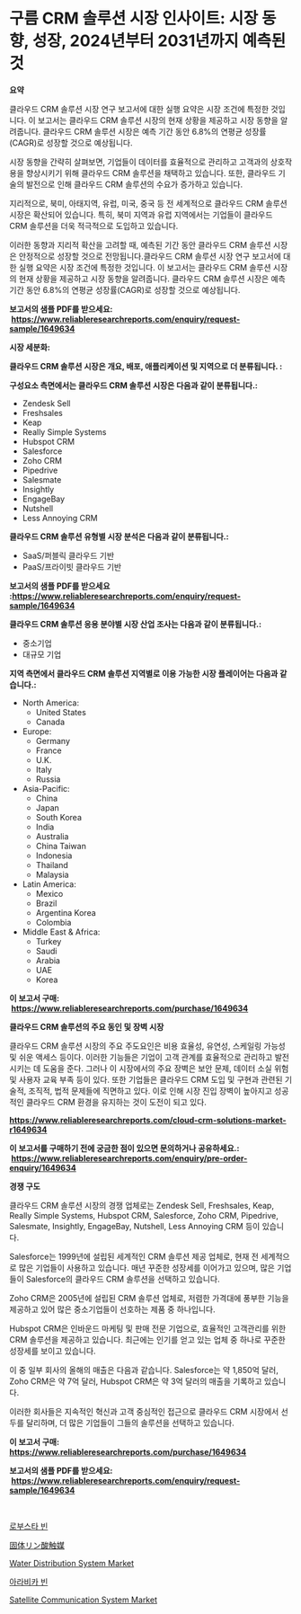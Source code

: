 <p><h1>구름 CRM 솔루션 시장 인사이트: 시장 동향, 성장, 2024년부터 2031년까지 예측된 것</h1></p><p><strong>요약</strong></p>
<p><p>클라우드 CRM 솔루션 시장 연구 보고서에 대한 실행 요약은 시장 조건에 특정한 것입니다. 이 보고서는 클라우드 CRM 솔루션 시장의 현재 상황을 제공하고 시장 동향을 알려줍니다. 클라우드 CRM 솔루션 시장은 예측 기간 동안 6.8%의 연평균 성장률(CAGR)로 성장할 것으로 예상됩니다.</p><p>시장 동향을 간략히 살펴보면, 기업들이 데이터를 효율적으로 관리하고 고객과의 상호작용을 향상시키기 위해 클라우드 CRM 솔루션을 채택하고 있습니다. 또한, 클라우드 기술의 발전으로 인해 클라우드 CRM 솔루션의 수요가 증가하고 있습니다.</p><p>지리적으로, 북미, 아태지역, 유럽, 미국, 중국 등 전 세계적으로 클라우드 CRM 솔루션 시장은 확산되어 있습니다. 특히, 북미 지역과 유럽 지역에서는 기업들이 클라우드 CRM 솔루션을 더욱 적극적으로 도입하고 있습니다.</p><p>이러한 동향과 지리적 확산을 고려할 때, 예측된 기간 동안 클라우드 CRM 솔루션 시장은 안정적으로 성장할 것으로 전망됩니다.클라우드 CRM 솔루션 시장 연구 보고서에 대한 실행 요약은 시장 조건에 특정한 것입니다. 이 보고서는 클라우드 CRM 솔루션 시장의 현재 상황을 제공하고 시장 동향을 알려줍니다. 클라우드 CRM 솔루션 시장은 예측 기간 동안 6.8%의 연평균 성장률(CAGR)로 성장할 것으로 예상됩니다.</p></p>
<p><strong>보고서의 샘플 PDF를 받으세요: &nbsp;<a href="https://www.reliableresearchreports.com/enquiry/request-sample/1649634">https://www.reliableresearchreports.com/enquiry/request-sample/1649634</a></strong></p>
<p><strong>시장 세분화:</strong></p>
<p><strong> 클라우드 CRM 솔루션 시장은 개요, 배포, 애플리케이션 및 지역으로 더 분류됩니다. :</strong></p>
<p><strong>구성요소 측면에서는 클라우드 CRM 솔루션 시장은 다음과 같이 분류됩니다.:</strong></p>
<p><ul><li>Zendesk Sell</li><li>Freshsales</li><li>Keap</li><li>Really Simple Systems</li><li>Hubspot CRM</li><li>Salesforce</li><li>Zoho CRM</li><li>Pipedrive</li><li>Salesmate</li><li>Insightly</li><li>EngageBay</li><li>Nutshell</li><li>Less Annoying CRM</li></ul></p>
<p><strong> 클라우드 CRM 솔루션 유형별 시장 분석은 다음과 같이 분류됩니다.:</strong></p>
<p><ul><li>SaaS/퍼블릭 클라우드 기반</li><li>PaaS/프라이빗 클라우드 기반</li></ul></p>
<p><strong>보고서의 샘플 PDF를 받으세요 :<a href="https://www.reliableresearchreports.com/enquiry/request-sample/1649634">https://www.reliableresearchreports.com/enquiry/request-sample/1649634</a></strong></p>
<p><strong> 클라우드 CRM 솔루션 응용 분야별 시장 산업 조사는 다음과 같이 분류됩니다.:</strong></p>
<p><ul><li>중소기업</li><li>대규모 기업</li></ul></p>
<p><strong>지역 측면에서 클라우드 CRM 솔루션 지역별로 이용 가능한 시장 플레이어는 다음과 같습니다.:</strong></p>
<p><ul>
    <li>
        North America:
        <ul>
            <li>United States</li>
            <li>Canada</li>
        </ul>
    </li>
    <li>
        Europe:
        <ul>
            <li>Germany</li>
            <li>France</li>
            <li>U.K.</li>
            <li>Italy</li>
            <li>Russia</li>
        </ul>
    </li>
    <li>
        Asia-Pacific:
        <ul>
            <li>China</li>
            <li>Japan</li>
            <li>South Korea</li>
            <li>India</li>
            <li>Australia</li>
            <li>China Taiwan</li>
            <li>Indonesia</li>
            <li>Thailand</li>
            <li>Malaysia</li>
        </ul>
    </li>
    <li>
        Latin America:
        <ul>
            <li>Mexico</li>
            <li>Brazil</li>
            <li>Argentina Korea</li>
            <li>Colombia</li>
        </ul>
    </li>
    <li>
        Middle East & Africa:
        <ul>
            <li>Turkey</li>
            <li>Saudi</li>
            <li>Arabia</li>
            <li>UAE</li>
            <li>Korea</li>
        </ul>
    </li>
    </ul></p>
<p><strong>이 보고서 구매: &nbsp;<a href="https://www.reliableresearchreports.com/purchase/1649634">https://www.reliableresearchreports.com/purchase/1649634</a></strong></p>
<p><strong>클라우드 CRM 솔루션의 주요 동인 및 장벽 시장</strong></p>
<p><p>클라우드 CRM 솔루션 시장의 주요 주도요인은 비용 효율성, 유연성, 스케일링 가능성 및 쉬운 액세스 등이다. 이러한 기능들은 기업이 고객 관계를 효율적으로 관리하고 발전시키는 데 도움을 준다. 그러나 이 시장에서의 주요 장벽은 보안 문제, 데이터 소실 위험 및 사용자 교육 부족 등이 있다. 또한 기업들은 클라우드 CRM 도입 및 구현과 관련된 기술적, 조직적, 법적 문제들에 직면하고 있다. 이로 인해 시장 진입 장벽이 높아지고 성공적인 클라우드 CRM 환경을 유지하는 것이 도전이 되고 있다.</p></p>
<p><strong><a href="https://www.reliableresearchreports.com/cloud-crm-solutions-market-r1649634">https://www.reliableresearchreports.com/cloud-crm-solutions-market-r1649634</a></strong></p>
<p><strong>이 보고서를 구매하기 전에 궁금한 점이 있으면 문의하거나 공유하세요.: &nbsp;<a href="https://www.reliableresearchreports.com/enquiry/pre-order-enquiry/1649634">https://www.reliableresearchreports.com/enquiry/pre-order-enquiry/1649634</a></strong></p>
<p><strong>경쟁 구도</strong></p>
<p><p>클라우드 CRM 솔루션 시장의 경쟁 업체로는 Zendesk Sell, Freshsales, Keap, Really Simple Systems, Hubspot CRM, Salesforce, Zoho CRM, Pipedrive, Salesmate, Insightly, EngageBay, Nutshell, Less Annoying CRM 등이 있습니다. </p><p>Salesforce는 1999년에 설립된 세계적인 CRM 솔루션 제공 업체로, 현재 전 세계적으로 많은 기업들이 사용하고 있습니다. 매년 꾸준한 성장세를 이어가고 있으며, 많은 기업들이 Salesforce의 클라우드 CRM 솔루션을 선택하고 있습니다. </p><p>Zoho CRM은 2005년에 설립된 CRM 솔루션 업체로, 저렴한 가격대에 풍부한 기능을 제공하고 있어 많은 중소기업들이 선호하는 제품 중 하나입니다. </p><p>Hubspot CRM은 인바운드 마케팅 및 판매 전문 기업으로, 효율적인 고객관리를 위한 CRM 솔루션을 제공하고 있습니다. 최근에는 인기를 얻고 있는 업체 중 하나로 꾸준한 성장세를 보이고 있습니다. </p><p>이 중 일부 회사의 올해의 매출은 다음과 같습니다. Salesforce는 약 1,850억 달러, Zoho CRM은 약 7억 달러, Hubspot CRM은 약 3억 달러의 매출을 기록하고 있습니다. </p><p>이러한 회사들은 지속적인 혁신과 고객 중심적인 접근으로 클라우드 CRM 시장에서 선두를 달리하며, 더 많은 기업들이 그들의 솔루션을 선택하고 있습니다.</p></p>
<p><strong>이 보고서 구매: &nbsp; <a href="https://www.reliableresearchreports.com/purchase/1649634">https://www.reliableresearchreports.com/purchase/1649634</a></strong></p>
<p><strong>보고서의 샘플 PDF를 받으세요: &nbsp;<a href="https://www.reliableresearchreports.com/enquiry/request-sample/1649634">https://www.reliableresearchreports.com/enquiry/request-sample/1649634</a></strong><strong></strong></p>
<p>&nbsp;</p>
<p><p><a href="https://github.com/fernandotryO5lson96765/Market-Research-Report-List-1/blob/main/305115228682.md">로부스타 빈</a></p><p><a href="https://github.com/EmoryYundt1935/Market-Research-Report-List-1/blob/main/832951631231.md">固体リン酸触媒</a></p><p><a href="https://github.com/dx0328/Market-Research-Report-List-2/blob/main/water-distribution-system-market.md">Water Distribution System Market</a></p><p><a href="https://github.com/CliftonFisher9067/Market-Research-Report-List-1/blob/main/695347628681.md">아라비카 빈</a></p><p><a href="https://github.com/Glendatilghmankmgz0rbhwpy/Market-Research-Report-List-2/blob/main/satellite-communication-system-market.md">Satellite Communication System Market</a></p></p>